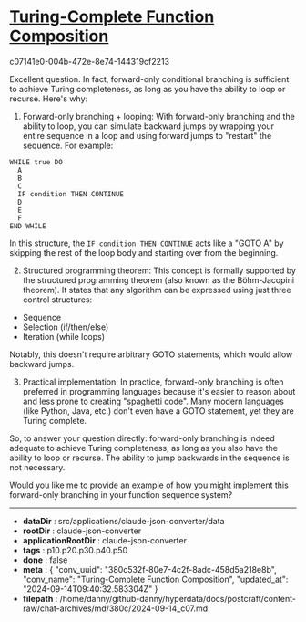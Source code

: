 # [Turing-Complete Function Composition](https://claude.ai/chat/380c532f-80e7-4c2f-8adc-458d5a218e8b)

c07141e0-004b-472e-8e74-144319cf2213

 Excellent question. In fact, forward-only conditional branching is sufficient to achieve Turing completeness, as long as you have the ability to loop or recurse. Here's why:

1. Forward-only branching + looping:
With forward-only branching and the ability to loop, you can simulate backward jumps by wrapping your entire sequence in a loop and using forward jumps to "restart" the sequence. For example:

```
WHILE true DO
  A
  B
  C
  IF condition THEN CONTINUE
  D
  E
  F
END WHILE
```

In this structure, the `IF condition THEN CONTINUE` acts like a "GOTO A" by skipping the rest of the loop body and starting over from the beginning.

2. Structured programming theorem:
This concept is formally supported by the structured programming theorem (also known as the Böhm-Jacopini theorem). It states that any algorithm can be expressed using just three control structures:

- Sequence
- Selection (if/then/else)
- Iteration (while loops)

Notably, this doesn't require arbitrary GOTO statements, which would allow backward jumps.

3. Practical implementation:
In practice, forward-only branching is often preferred in programming languages because it's easier to reason about and less prone to creating "spaghetti code". Many modern languages (like Python, Java, etc.) don't even have a GOTO statement, yet they are Turing complete.

So, to answer your question directly: forward-only branching is indeed adequate to achieve Turing completeness, as long as you also have the ability to loop or recurse. The ability to jump backwards in the sequence is not necessary.

Would you like me to provide an example of how you might implement this forward-only branching in your function sequence system?

---

* **dataDir** : src/applications/claude-json-converter/data
* **rootDir** : claude-json-converter
* **applicationRootDir** : claude-json-converter
* **tags** : p10.p20.p30.p40.p50
* **done** : false
* **meta** : {
  "conv_uuid": "380c532f-80e7-4c2f-8adc-458d5a218e8b",
  "conv_name": "Turing-Complete Function Composition",
  "updated_at": "2024-09-14T09:40:32.583304Z"
}
* **filepath** : /home/danny/github-danny/hyperdata/docs/postcraft/content-raw/chat-archives/md/380c/2024-09-14_c07.md